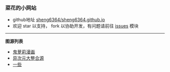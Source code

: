 ### 菜花的小网站

- github地址 [sheng6364/sheng6364.github.io](https://github.com/sheng6364/sheng6364.github.io)
- 欢迎 star 以支持， fork 以协助开发，有问题请前往 [issues](https://github.com/sheng6364/sheng6364.github.io/issues) 模块

---

**图源列表**

- [鬼萝莉漫画](鬼萝莉漫画.json)
- [异次元大整合源](图源.txt)
- [一些](1166个疏源去除了漫画源.txt)



